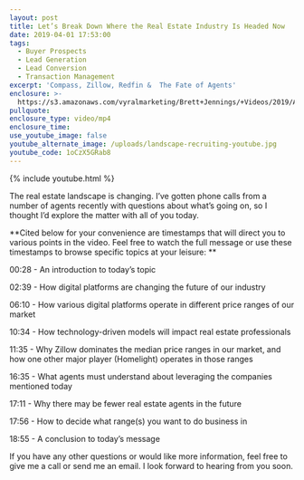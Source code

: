 ```yaml
---
layout: post
title: Let’s Break Down Where the Real Estate Industry Is Headed Now
date: 2019-04-01 17:53:00
tags:
  - Buyer Prospects
  - Lead Generation
  - Lead Conversion
  - Transaction Management
excerpt: 'Compass, Zillow, Redfin &  The Fate of Agents'
enclosure: >-
  https://s3.amazonaws.com/vyralmarketing/Brett+Jennings/+Videos/2019/April/Real+Estate+Experts-+Compass%2C+Zillow%2C+Redfin+%26+The+Fate+of+Agents.mp4
pullquote:
enclosure_type: video/mp4
enclosure_time:
use_youtube_image: false
youtube_alternate_image: /uploads/landscape-recruiting-youtube.jpg
youtube_code: 1oCzX5GRab8
---
```


{% include youtube.html %}

The real estate landscape is changing. I’ve gotten phone calls from a number of agents recently with questions about what’s going on, so I thought I’d explore the matter with all of you today. 

**Cited below for your convenience are timestamps that will direct you to various points in the video. Feel free to watch the full message or use these timestamps to browse specific topics at your leisure: **

00:28 - An introduction to today’s topic

02:39 - How digital platforms are changing the future of our industry

06:10 - How various digital platforms operate in different price ranges of our market

10:34 - How technology-driven models will impact real estate professionals

11:35 - Why Zillow dominates the median price ranges in our market, and how one other major player (Homelight) operates in those ranges 

16:35 - What agents must understand about leveraging the companies mentioned today

17:11 - Why there may be fewer real estate agents in the future

17:56 - How to decide what range(s) you want to do business in 

18:55 - A conclusion to today’s message

If you have any other questions or would like more information, feel free to give me a call or send me an email. I look forward to hearing from you soon.